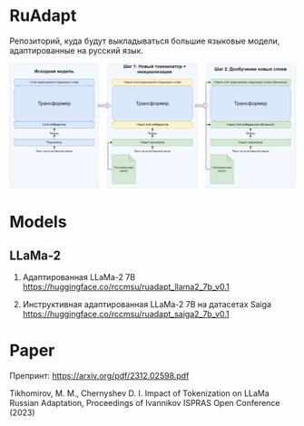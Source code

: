 # RuAdapt
Репозиторий, куда будут выкладываться большие языковые модели, адаптированные на русский язык.

![plot](adaptation2.drawio.png)

# Models
## LLaMa-2
1) Адаптированная LLaMa-2 7B
https://huggingface.co/rccmsu/ruadapt_llama2_7b_v0.1

2) Инструктивная адаптированная LLaMa-2 7B на датасетах Saiga
https://huggingface.co/rccmsu/ruadapt_saiga2_7b_v0.1

# Paper 
Препринт: https://arxiv.org/pdf/2312.02598.pdf

Tikhomirov, M. M., Chernyshev D. I. Impact of Tokenization on LLaMa Russian Adaptation, Proceedings of Ivannikov ISPRAS Open Conference (2023)
